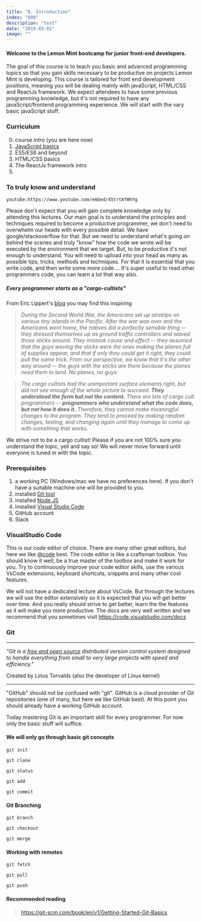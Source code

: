 ```yaml
---
title: "0. Introduction"
index: "000"
description: "test"
date: "2019-03-01"
image: ""
---
```


#### Welcome to the Lemon Mint bootcamp for junior front-end developers.

The goal of this course is to teach you basic and advanced programming topics so that you gain skills necessary to be productive on projects Lemon Mint is developing. This course is tailored for front end development positions, meaning you will be dealing mainly with javaScript, HTML/CSS and ReactJs framework. We expect attendees to have some previous programming knowledge, but it's not required to have any javaScript/frontend programming experience. We will start with the vary basic javaScript stuff.

### Curriculum

0. course intro (you are here now)
1. [JavaScript basics](/posts/1_js_basic)
1. ES5/ES6 and beyond
1. HTML/CSS basics
1. The ReactJs framework intro
1.

### To truly know and understand

`youtube:https://www.youtube.com/embed/45trtAfWhYg`

Please don't expect that you will gain complete knowledge only by attending this lectures. Our main goal is to understand the principles and techniques required to become a productive programmer, we don't need to overwhelm our heads with every possible detail. We have google/stackoverflow for that. But we need to understand what's going on behind the scenes and truly "know" how the code we wrote will be executed by the environment that we target.
But, to be productive it's not enough to understand. You will need to upload into your head as many as possible tips, tricks, methods and techniques. For that it is essential that you write code, and then write some more code.... It's super useful to read other programmers code, you can learn a lot that way also.

##### Every programmer starts as a "cargo-cultists"

From Eric Lippert's [blog](https://blogs.msdn.microsoft.com/ericlippert/2004/03/01/syntax-semantics-micronesian-cults-and-novice-programmers/) you may find this inspiring

> _During the Second World War, the Americans set up airstrips on various tiny islands in the Pacific. After the war was over and the Americans went home, the natives did a perfectly sensible thing -- they dressed themselves up as ground traffic controllers and waved those sticks around. They mistook cause and effect -- they assumed that the guys waving the sticks were the ones making the planes full of supplies appear, and that if only they could get it right, they could pull the same trick. From our perspective, we know that it's the other way around -- the guys with the sticks are there because the planes need them to land. No planes, no guys._

> _The cargo cultists had the unimportant surface elements right, but did not see enough of the whole picture to succeed. **They understood the form but not the content.** There are lots of cargo cult programmers -- **programmers who understand what the code does, but not how it does it.** Therefore, they cannot make meaningful changes to the program. They tend to proceed by making random changes, testing, and changing again until they manage to come up with something that works._

We strive not to be a cargo cultist! Please if you are not 100% sure you understand the topic, yell and say so! We will never move forward until everyone is tuned in with the topic.

### Prerequisites

1. a working PC (Windows/mac we have no preferences here). If you don't have a suitable machine one will be provided to you.
2. installed [Git tool](https://git-scm.com/downloads)
3. installed [Node JS](https://nodejs.org/en/)
4. installed [Visual Studio Code](https://code.visualstudio.com/Download)
5. GitHub account
6. Slack

### VisualStudio Code

This is our code editor of choice. There are many other great editors, but here we like <a href="https://twitter.com/code" target="_blank">@code</a> best. The code editor is like a craftsman toolbox. You should know it well, be a true master of the toolbox and make it work for you. Try to continuously improve your code editor skills, use the various VsCode extensions, keyboard shortcuts, snippets and many other cool features.

We will not have a dedicated lecture about VsCode. But through the lectures we will use the editor extensively so it is expected that you will get better over time. And you really should strive to get better, learn the the features as it will make you more productive.
The docs are very well written and we recommend that you sometimes visit https://code.visualstudio.com/docs

### Git

---

_"Git is a [free and open source](https://git-scm.com/) distributed version control system designed to handle everything from small to very large projects with speed and efficiency."_

Created by Linus Torvalds (also the developer of Linux kernel)

---

"GitHub" should not be confused with "git". GitHub is a cloud provider of Git repositories (one of many, but here we like GitHub best). At this point you should already have a working GitHub account.

Today mastering Git is an important skill for every programmer. For now only the basic stuff will suffice.

#### We will only go through basic git concepts

`git init`

`git clone`

`git status`

`git add`

`git commit`

#### Git Branching

`git branch`

`git checkout`

`git merge`

#### Working with remotes

`git fetch`

`git pull`

`git push`

#### Recommended reading

> https://git-scm.com/book/en/v1/Getting-Started-Git-Basics
